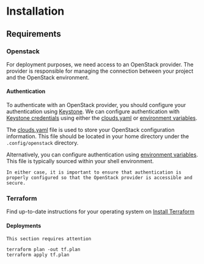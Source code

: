 # Installation

## Requirements

### Openstack

For deployment purposes, we need access to an OpenStack provider. 
The provider is responsible for managing the connection between your project and the OpenStack environment.

#### Authentication

To authenticate with an OpenStack provider, you should configure your authentication using [Keystone](https://docs.openstack.org/keystone/latest). We can configure authentication with [Keystone credentials](https://docs.openstack.org/keystone/latest/user/application_credentials.html) using either the [clouds.yaml](https://docs.openstack.org/python-openstackclient/pike/configuration/index.html#clouds-yaml) or [environment variables](https://docs.openstack.org/python-openstackclient/pike/cli/man/openstack.html#environment-variables).

The [clouds.yaml](https://docs.openstack.org/python-openstackclient/pike/configuration/index.html#clouds-yaml) file is used to store your OpenStack configuration information. This file should be located in your home directory under the `.config/openstack` directory.

Alternatively, you can configure authentication using [environment variables](https://docs.openstack.org/python-openstackclient/pike/cli/man/openstack.html#environment-variables). This file is typically sourced within your shell environment.

```{important}
In either case, it is important to ensure that authentication is properly configured so that the OpenStack provider is accessible and secure.
```

### Terraform

Find up-to-date instructions for your operating system on [Install Terraform](https://developer.hashicorp.com/terraform/downloads)

#### Deployments

```{note}
This section requires attention
```

```shell
terraform plan -out tf.plan
terraform apply tf.plan
```
